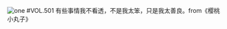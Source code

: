 ![one](http://image.wufazhuce.com/FjfwlpgRVY7w7UdfTYdq4zDUya1g)
#VOL.501
有些事情我不看透，不是我太笨，只是我太善良。from《樱桃小丸子》